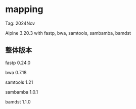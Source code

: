 # mapping

Tag: 2024Nov

Alpine 3.20.3 with fastp, bwa, samtools, sambamba, bamdst

## 整体版本
fastp 0.24.0

bwa 0.7.18

samtools 1.21

sambamba 1.0.1

bamdst 1.1.0
